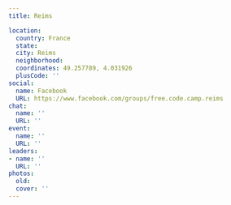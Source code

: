```yaml
---
title: Reims

location:
  country: France
  state: 
  city: Reims
  neighborhood: 
  coordinates: 49.257789, 4.031926
  plusCode: ''
social:
  name: Facebook
  URL: https://www.facebook.com/groups/free.code.camp.reims
chat:
  name: ''
  URL: ''
event:
  name: ''
  URL: ''
leaders:
- name: ''
  URL: ''
photos:
  old: 
  cover: ''
---
```

